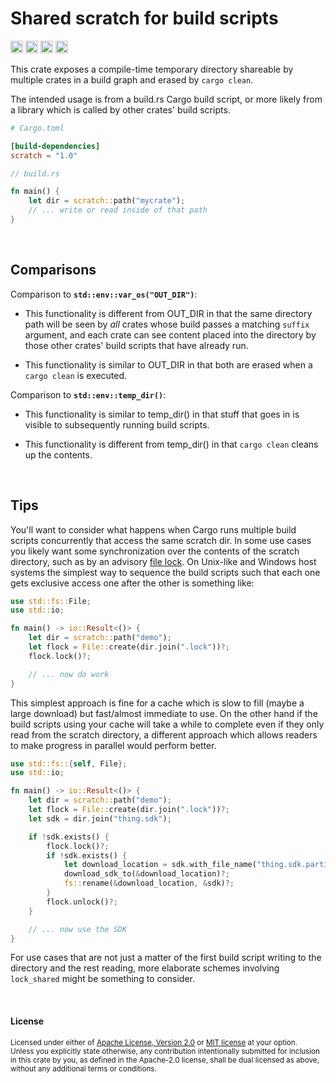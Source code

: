 Shared scratch for build scripts
================================

[<img alt="github" src="https://img.shields.io/badge/github-dtolnay/scratch-8da0cb?style=for-the-badge&labelColor=555555&logo=github" height="20">](https://github.com/dtolnay/scratch)
[<img alt="crates.io" src="https://img.shields.io/crates/v/scratch.svg?style=for-the-badge&color=fc8d62&logo=rust" height="20">](https://crates.io/crates/scratch)
[<img alt="docs.rs" src="https://img.shields.io/badge/docs.rs-scratch-66c2a5?style=for-the-badge&labelColor=555555&logo=docs.rs" height="20">](https://docs.rs/scratch)
[<img alt="build status" src="https://img.shields.io/github/actions/workflow/status/dtolnay/scratch/ci.yml?branch=master&style=for-the-badge" height="20">](https://github.com/dtolnay/scratch/actions?query=branch%3Amaster)

This crate exposes a compile-time temporary directory shareable by multiple
crates in a build graph and erased by `cargo clean`.

The intended usage is from a build.rs Cargo build script, or more likely from a
library which is called by other crates' build scripts.

```toml
# Cargo.toml

[build-dependencies]
scratch = "1.0"
```

```rust
// build.rs

fn main() {
    let dir = scratch::path("mycrate");
    // ... write or read inside of that path
}
```

<br>

## Comparisons

Comparison to **`std::env::var_os("OUT_DIR")`**:

- This functionality is different from OUT\_DIR in that the same directory path
  will be seen by *all* crates whose build passes a matching `suffix` argument,
  and each crate can see content placed into the directory by those other
  crates' build scripts that have already run.

- This functionality is similar to OUT\_DIR in that both are erased when a
  `cargo clean` is executed.

Comparison to **`std::env::temp_dir()`**:

- This functionality is similar to temp\_dir() in that stuff that goes in is
  visible to subsequently running build scripts.

- This functionality is different from temp\_dir() in that `cargo clean` cleans
  up the contents.

<br>

## Tips

You'll want to consider what happens when Cargo runs multiple build scripts
concurrently that access the same scratch dir. In some use cases you likely want
some synchronization over the contents of the scratch directory, such as by an
advisory [file lock]. On Unix-like and Windows host systems the simplest way to
sequence the build scripts such that each one gets exclusive access one after
the other is something like:

[file lock]: https://man7.org/linux/man-pages/man2/flock.2.html

```rust
use std::fs::File;
use std::io;

fn main() -> io::Result<()> {
    let dir = scratch::path("demo");
    let flock = File::create(dir.join(".lock"))?;
    flock.lock()?;

    // ... now do work
}
```

This simplest approach is fine for a cache which is slow to fill (maybe a large
download) but fast/almost immediate to use. On the other hand if the build
scripts using your cache will take a while to complete even if they only read
from the scratch directory, a different approach which allows readers to make
progress in parallel would perform better.

```rust
use std::fs::{self, File};
use std::io;

fn main() -> io::Result<()> {
    let dir = scratch::path("demo");
    let flock = File::create(dir.join(".lock"))?;
    let sdk = dir.join("thing.sdk");

    if !sdk.exists() {
        flock.lock()?;
        if !sdk.exists() {
            let download_location = sdk.with_file_name("thing.sdk.partial");
            download_sdk_to(&download_location)?;
            fs::rename(&download_location, &sdk)?;
        }
        flock.unlock()?;
    }

    // ... now use the SDK
}
```

For use cases that are not just a matter of the first build script writing to
the directory and the rest reading, more elaborate schemes involving
`lock_shared` might be something to consider.

<br>

#### License

<sup>
Licensed under either of <a href="LICENSE-APACHE">Apache License, Version
2.0</a> or <a href="LICENSE-MIT">MIT license</a> at your option.
</sup>

<br>

<sub>
Unless you explicitly state otherwise, any contribution intentionally submitted
for inclusion in this crate by you, as defined in the Apache-2.0 license, shall
be dual licensed as above, without any additional terms or conditions.
</sub>

